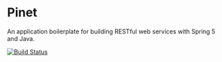# Pinet

An application boilerplate for building RESTful web services with Spring 5 and Java.

[![Build Status](https://travis-ci.org/Chatatata/Pinet.svg?branch=master)](https://travis-ci.org/Chatatata/Pinet)